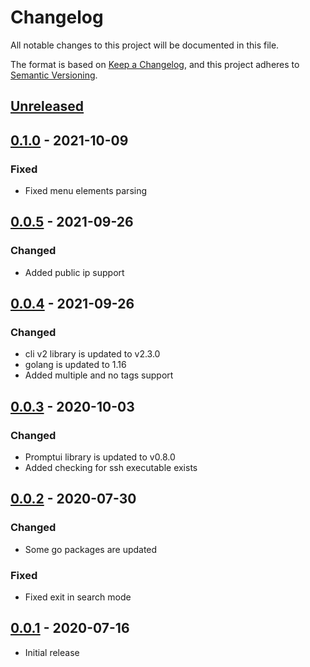 # Changelog

All notable changes to this project will be documented in this file.

The format is based on [Keep a Changelog](https://keepachangelog.com/en/1.0.0/),
and this project adheres to [Semantic Versioning](https://semver.org/spec/v2.0.0.html).

## [Unreleased]

## [0.1.0] - 2021-10-09

### Fixed
- Fixed menu elements parsing

## [0.0.5] - 2021-09-26

### Changed
- Added public ip support

## [0.0.4] - 2021-09-26

### Changed
- cli v2 library is updated to v2.3.0
- golang is updated to 1.16
- Added multiple and no tags support

## [0.0.3] - 2020-10-03

### Changed
- Promptui library is updated to v0.8.0
- Added checking for ssh executable exists

## [0.0.2] - 2020-07-30

### Changed
- Some go packages are updated

### Fixed
- Fixed exit in search mode

## [0.0.1] - 2020-07-16

- Initial release

[unreleased]: https://github.com/LuciferInLove/dynamic-sshmenu-aws/compare/v0.1.0...HEAD
[0.1.0]: https://github.com/LuciferInLove/dynamic-sshmenu-aws/compare/v0.0.5...v0.1.0
[0.0.5]: https://github.com/LuciferInLove/dynamic-sshmenu-aws/compare/v0.0.4...v0.0.5
[0.0.4]: https://github.com/LuciferInLove/dynamic-sshmenu-aws/compare/v0.0.3...v0.0.4
[0.0.3]: https://github.com/LuciferInLove/dynamic-sshmenu-aws/compare/v0.0.2...v0.0.3
[0.0.2]: https://github.com/LuciferInLove/dynamic-sshmenu-aws/compare/v0.0.1...v0.0.2
[0.0.1]: https://github.com/LuciferInLove/dynamic-sshmenu-aws/releases/tag/v0.0.1
